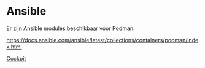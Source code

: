 # Ansible

Er zijn Ansible modules beschikbaar voor Podman.

https://docs.ansible.com/ansible/latest/collections/containers/podman/index.html

[Cockpit](13-cockpit.md)
